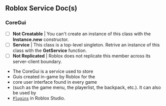 ## Roblox Service Doc(s)

### CoreGui

- [ ] **Not Creatable** | You can't create an instance of this class with the **Instance.new** constructor.
- [ ] **Service** | This class is a top-level singleton. Retrive an instance of this class with the **GetService** function.
- [ ] **Not Replicated** | Roblox does not replicate this member across its server-client boundary.

- The CoreGui is a service used to store
- Guis created in-game by Roblox for the
- core user interface found in every game
- (such as the game menu, the playerlist, the backpack, etc.). It can also be used by
- [`Plugins`](https://github.com/subnauticalaser/Project_With_RM/edit/main/README.md) in Roblox Studio.
